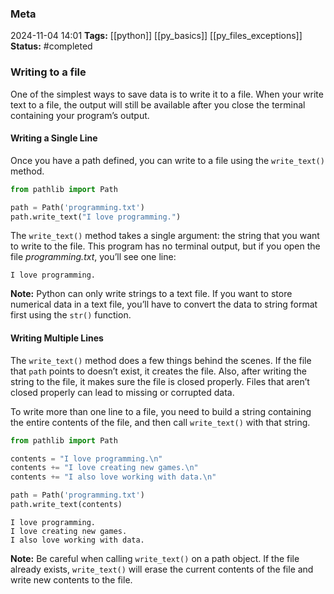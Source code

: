 ### Meta
2024-11-04 14:01
**Tags:** [[python]] [[py_basics]] [[py_files_exceptions]]
**Status:** #completed 

### Writing to a file
One of the simplest ways to save data is to write it to a file. When your write text to a file, the output will still be available after you close the terminal containing your program’s output.

#### Writing a Single Line
Once you have a path defined, you can write to a file using the `write_text()` method.
```Python title:write_message.py
from pathlib import Path

path = Path('programming.txt')
path.write_text("I love programming.")
```

The `write_text()` method takes a single argument: the string that you want to write to the file. This program has no terminal output, but if you open the file *programming.txt*, you’ll see one line:
```TXT title:programming.txt
I love programming.
```

**Note:** Python can only write strings to a text file. If you want to store numerical data in a text file, you’ll have to convert the data to string format first using the `str()` function.

#### Writing Multiple Lines
The `write_text()` method does a few things behind the scenes. If the file that `path` points to doesn’t exist, it creates the file. Also, after writing the string to the file, it makes sure the file is closed properly. Files that aren’t closed properly can lead to missing or corrupted data.

To write more than one line to a file, you need to build a string containing the entire contents of the file, and then call `write_text()` with that string.
```Python title:write_message.py
from pathlib import Path

contents = "I love programming.\n"
contents += "I love creating new games.\n"
contents += "I also love working with data.\n"

path = Path('programming.txt')
path.write_text(contents)
```

```TXT title:programming.txt
I love programming.
I love creating new games.
I also love working with data.
```

**Note:** Be careful when calling `write_text()` on a path object. If the file already exists, `write_text()` will erase the current contents of the file and write new contents to the file.
